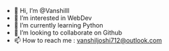 - 👋 Hi, I’m @Vanshilll
- 👀 I’m interested in WebDev
- 🌱 I’m currently learning Python
- 💞️ I’m looking to collaborate on Github
- 📫 How to reach me : vanshiljoshi712@outlook.com

<!---
Vanshilll/Vanshilll is a ✨ special ✨ repository because its `README.md` (this file) appears on your GitHub profile.
You can click the Preview link to take a look at your changes.
--->
